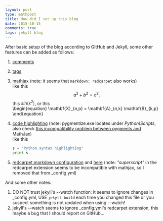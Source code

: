 ```yaml
---
layout: post
type: mathpost
title: How did I set up this blog
date: 2015-10-15
comments: true
tags: jekyll blog
---
```


After basic setup of the blog according to GitHub and Jekyll, some other features can be added as follows:

1. [comments](http://www.perfectlyrandom.org/2014/06/29/adding-disqus-to-your-jekyll-powered-github-pages/)
2. [tags](http://christianspecht.de/2014/10/25/separate-pages-per-tag-category-with-jekyll-without-plugins/)
3. [mathjax](http://haixing-hu.github.io/programming/2013/09/20/how-to-use-mathjax-in-jekyll-generated-github-pages/) (note: it seems that `markdown: redcarpet` also works)  
like this  
$$
a^2 + b^2 = c^2,
$$
this $sin(x^2)$, or this  
\begin{equation}
\mathbf{X}\_{n,p} = \mathbf{A}\_{n,k} \mathbf{B}\_{k,p}
\end{equation}
4. [code highlighting](http://tuxette.nathalievilla.org/?p=1574) (note: pygmentize.exe locates under *Python\Scripts*, also check [this incompatibility problem between pygments and MathJax](https://github.com/mathjax/mathjax-docs/wiki/MathJax-CSS-classes-etc#mathjax-vs-pygments))     
like this
   
	```python
	s = "Python syntax highlighting"
	print s
	```
5. [redcarpet markdown configuration](http://sholsinger.com/2014/03/jekyll-github-flavored-markdown) and [here](https://george-hawkins.github.io/basic-gfm-jekyll/redcarpet-extensions.html) (note: *"superscript"* in the redcarpet extension seems to be incompatible with mathjax, so I removed that from _config.yml)

And some other notes:

1. DO NOT trust jekyll's --watch function: it seems to ignore changes in _config.yml, USE `jekyll build` each time you changed this file or you suspect something is not updated when using --watch!
2. jekyll's --watch seems to ignore _config.yml's redcarpet extension, this maybe a bug that I should report on GitHub...